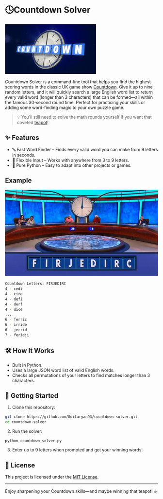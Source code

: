 # 🕓Countdown Solver
![Countdown Clock Image](images/countdown_logo.png)

Countdown Solver is a command-line tool that helps you find the highest-scoring words in the classic UK game show [Countdown](https://en.wikipedia.org/wiki/Countdown_(game_show)).
Give it up to nine random letters, and it will quickly search a large English word list to return every valid word (longer than 3 characters) that can be formed—all within the famous 30-second round time.
Perfect for practicing your skills or adding some word-finding magic to your own puzzle game.

> 💡 You’ll still need to solve the math rounds yourself if you want that coveted [teapot](https://en.wikipedia.org/wiki/Countdown_(game_show)#/media/File:Teapot_(levelled).jpg)!

## ✨ Features

* 🔤 Fast Word Finder – Finds every valid word you can make from 9 letters in seconds.
* 🧩 Flexible Input – Works with anywhere from 3 to 9 letters.
* 🐍 Pure Python – Easy to adapt into other projects or games.

## Example
![Countdown Episode Letters Image](images/countdown_episode_letters.jpeg)

```bash
Countdown Letters: FIRJEDIRC
4 - cedi
4 - cire
4 - defi
4 - derf
4 - dice
...
6 - ferric
6 - irride
6 - jerrid
7 - feridji
```

## 🛠️ How It Works

* Built in Python.
* Uses a large JSON word list of valid English words.
* Checks all permutations of your letters to find matches longer than 3 characters.

## 🚀 Getting Started

1. Clone this repository:
```bash
git clone https://github.com/Guitaryan93/countdown-solver.git
cd countdown-solver
```

2. Run the solver:
```
python countdown_solver.py
```

3. Enter up to 9 letters when prompted and get your winning words!

## 📄 License

This project is licensed under the [MIT License](LICENSE).

---

Enjoy sharpening your Countdown skills—and maybe winning that teapot! ☕
